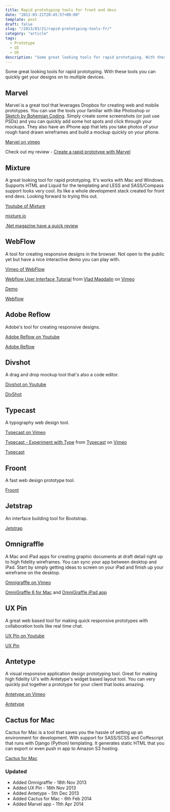 ```yaml
---
title: Rapid prototyping tools for front end devs
date: "2013-03-21T20:45:57+00:00"
template: post
draft: false
slug: "/2013/03/21/rapid-prototyping-tools-fr/"
category: "article"
tags:
  - Prototype
  - UI
  - UX
description: "Some great looking tools for rapid prototyping. With these tools you can quickly get your designs on to multiple devices."
---
```


Some great looking tools for rapid prototyping. With these tools you can quickly get your designs on to multiple devices.

## Marvel

Marvel is a great tool that leverages Dropbox for creating web and mobile prototypes. You can use the tools your familiar with like Photoshop or [Sketch by Bohemian Coding](https://itunes.apple.com/nz/app/sketch-3/id852320343). Simply create some screenshots (or just use PSDs) and you can quickly add some hot spots and click through your mockups. They also have an iPhone app that lets you take photos of your rough hand drawn wireframes and build a mockup quickly on your phone.

[Marvel on vimeo](//player.vimeo.com/video/78741166)

Check out my review - [Create a rapid prototype with Marvel](//www.andrewford.co.nz/create-rapid-prototype-marvel/)

## Mixture

A great looking tool for rapid prototyping. It's works with Mac and Windows. Supports HTML and Liquid for the templating and LESS and SASS/Compass support looks very cool. Its like a whole development stack created for front end devs. Looking forward to trying this out.

[Youtube of Mixture](//www.youtube.com/embed/42QM752E8tA)

[mixture.io](http://mixture.io)

[.Net magazine have a quick review](http://www.netmagazine.com/news/mixture-offers-rapid-web-prototyping-132634)

## WebFlow

A tool for creating responsive designs in the browser. Not open to the public yet but have a nice interactive demo you can play with.

[Vimeo of WebFlow](http://player.vimeo.com/video/62227334?title=0&amp;byline=0&amp;portrait=0)

[Webflow User Interface Tutorial](http://vimeo.com/62227334) from [Vlad Magdalin](http://vimeo.com/callmevlad) on [Vimeo](http://vimeo.com)

[Demo](http://playground.webflow.com/)

[Webflow](http://webflow.com)

## Adobe Reflow

Adobe's tool for creating responsive designs.

[Adobe Reflow on Youtube](http://www.youtube.com/embed/o3fJoiC8OEQ)

[Adobe Reflow](http://html.adobe.com/edge/reflow/)

## Divshot

A drag and drop mockup tool that's also a code editor.

[Divshot on Youtube](http://www.youtube.com/embed/g9KhSUgf38A)

[DivShot](http://www.divshot.com/)

## Typecast

A typography web design tool.

[Typecast on Vimeo](http://player.vimeo.com/video/43763778)

[Typecast - Experiment with Type](http://vimeo.com/43763778) from [Typecast](http://vimeo.com/typecastapp) on [Vimeo](http://vimeo.com)

[Typecast](http://typecast.com/)

## Froont

A fast web design prototype tool.

[Froont](http://froont.com/)

## Jetstrap

An interface building tool for Bootstrap.

[Jetstrap](http://jetstrap.com/)

## Omnigraffle

A Mac and iPad apps for creating graphic documents at draft detail right up to high fidelity wireframes. You can sync your app between desktop and iPad. Start by simply getting ideas to screen on your iPad and finish up your wireframe on the desktop.

[Omnigraffle on Vimeo](https://.vimeo.com/video/36309534)

[OmniGraffle 6 for Mac](https://itunes.apple.com/nz/app/omnigraffle-6/id711830901) and [OmniGraffle iPad app](https://itunes.apple.com/nz/app/omnigraffle/id363225984)

## UX Pin

A great web based tool for making quick responsive prototypes with collaboration tools like real time chat.

[UX Pin on Youtube](//www.youtube.com/embed/vshdw8AZiqk)

[UX Pin](http://uxpin.com/)

## Antetype

A visual responsive application design prototyping tool. Great for making high fidelity UI's with Antetype's widget based layout tool. You can very quickly put together a prototype for your client that looks amazing.

[Antetype on Vimeo](https://vimeo.com/video/81006842)

[Antetype](http://www.antetype.com/index.php)

## Cactus for Mac

Cactus for Mac is a tool that saves you the hassle of setting up an environment for development. With support for SASS/SCSS and Coffescript that runs with Django (Python) templating. It generates static HTML that you can export or even push in app to Amazon S3 hosting.

[Cactus for Mac](https://itunes.apple.com/nz/app/cactus/id798754271)

### Updated

- Added Omnigraffle - 18th Nov 2013
- Added UX Pin - 18th Nov 2013
- Added Antetype - 5th Dec 2013
- Added Cactus for Mac - 6th Feb 2014
- Added Marvel app - 11th Apr 2014
